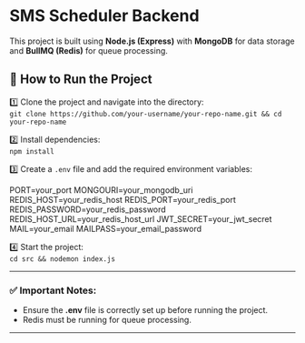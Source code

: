 # SMS Scheduler Backend

This project is built using **Node.js (Express)** with **MongoDB** for data storage and **BullMQ (Redis)** for queue processing.

## 🚀 How to Run the Project

1️⃣ Clone the project and navigate into the directory:  
`git clone https://github.com/your-username/your-repo-name.git && cd your-repo-name`  

2️⃣ Install dependencies:  
`npm install`  

3️⃣ Create a `.env` file and add the required environment variables:  

PORT=your_port 
MONGOURI=your_mongodb_uri
REDIS_HOST=your_redis_host
REDIS_PORT=your_redis_port
REDIS_PASSWORD=your_redis_password 
REDIS_HOST_URL=your_redis_host_url 
JWT_SECRET=your_jwt_secret 
MAIL=your_email 
MAILPASS=your_email_password

4️⃣ Start the project:  
`cd src && nodemon index.js`  

---

### ✅ Important Notes:
- Ensure the **.env** file is correctly set up before running the project.
- Redis must be running for queue processing.

---
